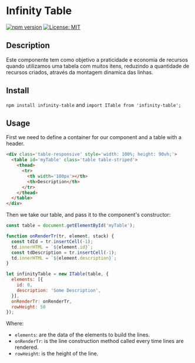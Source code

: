 # Infinity Table

[![npm version](https://badge.fury.io/js/infinity-canvas.svg)](https://badge.fury.io/for/js/infinity-canvas)
[![License: MIT](https://img.shields.io/badge/License-MIT-yellow.svg)](https://opensource.org/licenses/MIT)

## Description
Este componente tem como objetivo a praticidade e economia de recursos quando utilizamos uma tabela com muitos itens, reduzindo a quantidade de recursos criados, através da montagem dinamica das linhas.

## Install
`npm install infinity-table` and `import ITable from 'infinity-table';`

## Usage
First we need to define a container for our component and a table with a header.
```html
<div class='table-responsive' style='width: 100%; height: 90vh;'>
  <table id='myTable' class='table table-striped'>
    <thead>
      <tr>
        <th width='100px'></th>
        <th>Description</th>
      </tr>
    </thead>
  </table>
</div>
```

Then we take our table, and pass it to the component's constructor:
```javascript
const table = document.getElementById('myTable');

function onRenderTr(tr, element, stack) {
  const tdId = tr.insertCell(-1);
  td.innerHTML = `${element.id}`;
  const tdDescription = tr.insertCell(-1);
  td.innerHTML = `${element.description}`;
}

let infinityTable = new ITable(table, {
  elements: [{
    id: 0,
    description: 'Some Description',
  }],
  onRenderTr: onRenderTr,
  rowHeight: 50
});
```

Where:
- `elements`: are the data of the elements to build the lines.
- `onRenderTr`: is the line construction method called every time lines are rendered.
- `rowHeight`: is the height of the line.
